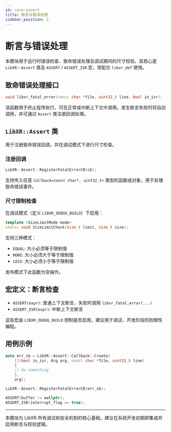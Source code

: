```yaml
---
id: core-assert
title: 断言与错误处理
sidebar_position: 2
---
```


# 断言与错误处理

本模块用于运行时错误检查、致命错误处理及调试期间的尺寸校验。其核心是 `LibXR::Assert` 类及 `ASSERT` / `ASSERT_ISR` 宏，常配合 `libxr_def` 使用。

## 致命错误处理接口

```cpp
void libxr_fatal_error(const char *file, uint32_t line, bool in_isr);
```

该函数用于终止程序执行，可在正常或中断上下文中调用。发生断言失败时将自动调用，并可通过 `Assert` 类注册回调处理。

## `LibXR::Assert` 类

用于注册致命错误回调，并在调试模式下进行尺寸检查。

### 注册回调

```cpp
LibXR::Assert::RegisterFatalErrorCB(cb);
```

支持传入任意 `Callback<const char*, uint32_t>` 类型的函数或对象，用于处理致命错误事件。

### 尺寸限制检查

在调试模式（定义 `LIBXR_DEBUG_BUILD`）下启用：

```cpp
template <SizeLimitMode mode>
static void SizeLimitCheck(size_t limit, size_t size);
```

支持三种模式：

- `EQUAL`: 大小必须等于限制值
- `MORE`: 大小必须大于等于限制值
- `LESS`: 大小必须小于等于限制值

发布模式下此函数为空操作。

## 宏定义：断言检查

- `ASSERT(expr)`: 普通上下文断言，失败时调用 `libxr_fatal_error(...)`
- `ASSERT_ISR(expr)`: 中断上下文断言

这些宏由 `LIBXR_DEBUG_BUILD` 控制是否启用，建议用于调试、开发阶段的防御性编程。

## 用例示例

```cpp
auto err_cb = LibXR::Assert::Callback::Create(
    [](bool in_isr, Arg arg, const char *file, uint32_t line)
    {
    // do something
    },
    arg);

LibXR::Assert::RegisterFatalErrorCB(err_cb);

ASSERT(buffer != nullptr);
ASSERT_ISR(interrupt_flag == true);
```

---

本模块为 LibXR 所有调试和安全机制的核心基础，建议在系统开发初期即集成并启用断言与校验逻辑。
